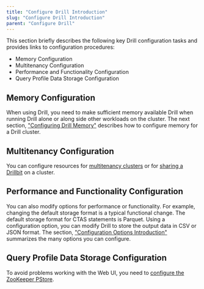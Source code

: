 ```yaml
---
title: "Configure Drill Introduction"
slug: "Configure Drill Introduction"
parent: "Configure Drill"
---
```


This section briefly describes the following key Drill configuration tasks and provides links to configuration procedures:

* Memory Configuration
* Multitenancy Configuration
* Performance and Functionality Configuration
* Query Profile Data Storage Configuration 

## Memory Configuration

When using Drill, you need to make sufficient memory available Drill when running Drill alone or along side other workloads on the cluster. The next section, ["Configuring Drill Memory"]({{site.baseurl}}/docs/configuring-drill-memory) describes how to configure memory for a Drill cluster. 

## Multitenancy Configuration

You can configure resources for [multitenancy clusters]({{site.baseurl}}/docs/configuring-multitenant-resources) or for [sharing a Drillbit]({{site.baseurl}}/docs/configuring-a-shared-drillbit) on a cluster.

## Performance and Functionality Configuration

You can also modify options for performance or functionality. For example, changing the default storage format is a typical functional change. The default storage format for CTAS
statements is Parquet. Using a configuration option, you can modify Drill to store the output data in CSV or JSON format. The section, ["Configuration Options Introduction"]({{site.baseurl}}/docs/configuration-options-introduction) summarizes the many options you can configure. 

## Query Profile Data Storage Configuration

To avoid problems working with the Web UI, you need to [configure the ZooKeeper PStore]({{site.baseurl}}/docs/persistent-configuration-storage/#configuring-zookeeper-pstore).
